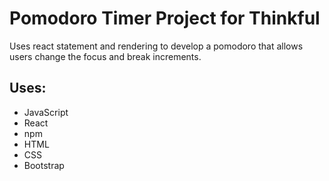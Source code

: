 # Pomodoro Timer Project for Thinkful

Uses react statement and rendering to develop a pomodoro that allows users change the focus and break increments.

## Uses:
* JavaScript
* React
* npm
* HTML
* CSS
* Bootstrap
